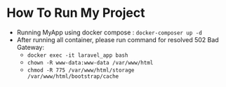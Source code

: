 # How To Run My Project
* Running MyApp using docker compose : `docker-composer up -d`
* After running all container, please run command for resolved 502 Bad Gateway:
  - `docker exec -it laravel_app bash`
  - `chown -R www-data:www-data /var/www/html`
  - `chmod -R 775 /var/www/html/storage /var/www/html/bootstrap/cache`


